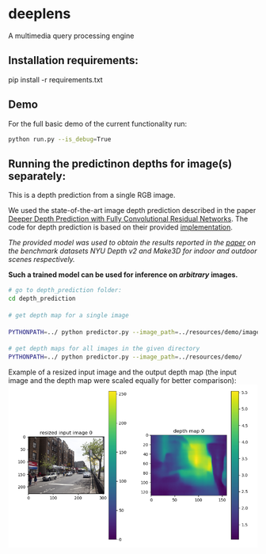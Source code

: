 # deeplens
A multimedia query processing engine

## Installation requirements:
pip install -r requirements.txt

## Demo
For the full basic demo of the current functionality run:

```bash
python run.py --is_debug=True
```

## Running the predictinon depths for image(s) separately:
This is a depth prediction from a single RGB image.

We used the state-of-the-art image depth prediction described 
in the paper 
[Deeper Depth Prediction with Fully Convolutional Residual Networks](https://arxiv.org/abs/1606.00373).
The code for depth prediction is based on their provided
[implementation](https://github.com/iro-cp/FCRN-DepthPrediction).

*The provided model was used to obtain the results 
reported in the [paper](https://arxiv.org/abs/1606.00373) on the 
benchmark datasets NYU Depth v2 and Make3D for indoor and outdoor 
scenes respectively.*

**Such a trained model can be used for inference on *arbitrary*
images.**


```bash
# go to depth_prediction folder:
cd depth_prediction

# get depth map for a single image

PYTHONPATH=../ python predictor.py --image_path=../resources/demo/image.jpg

# get depth maps for all images in the given directory
PYTHONPATH=../ python predictor.py --image_path=../resources/demo/
```

Example of a resized input image and the output depth map (the input image and the depth map were scaled equally for better comparison):
![Predcited depth map](resources/docs/depth_prediction.png)
